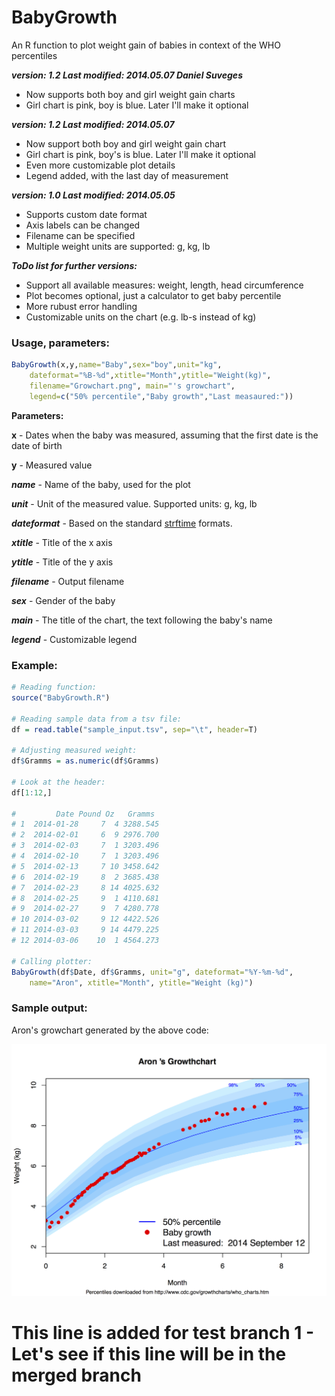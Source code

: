 BabyGrowth
==========

An R function to plot weight gain of babies in context of the WHO percentiles

___version: 1.2 Last modified: 2014.05.07 Daniel Suveges___
* Now supports both boy and girl weight gain charts
* Girl chart is pink, boy is blue. Later I'll make it optional

___version: 1.2 Last modified: 2014.05.07___
* Now support both boy and girl weight gain chart
* Girl chart is pink, boy's is blue. Later I'll make it optional
* Even more customizable plot details
* Legend added, with the last day of measurement

___version: 1.0 Last modified: 2014.05.05___
* Supports custom date format
* Axis labels can be changed
* Filename can be specified
* Multiple weight units are supported: g, kg, lb

___ToDo list for further versions:___
* Support all available measures: weight, length, head circumference
* Plot becomes optional, just a calculator to get baby percentile
* More rubust error handling
* Customizable units on the chart (e.g. lb-s instead of kg)

### Usage, parameters:

```R
BabyGrowth(x,y,name="Baby",sex="boy",unit="kg",
    dateformat="%B-%d",xtitle="Month",ytitle="Weight(kg)",
    filename="Growchart.png", main="'s growchart",
    legend=c("50% percentile","Baby growth","Last measaured:"))
```

__Parameters:__

   __x__ - Dates when the baby was measured, assuming that the first date is the date of birth

   __y__ - Measured value
   
   ___name___ - Name of the baby, used for the plot
   
   ___unit___ - Unit of the measured value. Supported units: g, kg, lb
   
   ___dateformat___ - Based on the standard [strftime](https://stat.ethz.ch/R-manual/R-devel/library/base/html/strptime.html) formats.
   
   ___xtitle___ - Title of the x axis

  ___ytitle___ - Title of the y axis
  
  ___filename___ - Output filename
  
  ___sex___ - Gender of the baby
  
  ___main___ - The title of the chart, the text following the baby's name
  
  ___legend___ - Customizable legend
  
### Example:

```R
# Reading function:
source("BabyGrowth.R")

# Reading sample data from a tsv file:
df = read.table("sample_input.tsv", sep="\t", header=T)

# Adjusting measured weight:
df$Gramms = as.numeric(df$Gramms)

# Look at the header:
df[1:12,]

#         Date Pound Oz   Gramms
# 1  2014-01-28     7  4 3288.545
# 2  2014-02-01     6  9 2976.700
# 3  2014-02-03     7  1 3203.496
# 4  2014-02-10     7  1 3203.496
# 5  2014-02-13     7 10 3458.642
# 6  2014-02-19     8  2 3685.438
# 7  2014-02-23     8 14 4025.632
# 8  2014-02-25     9  1 4110.681
# 9  2014-02-27     9  7 4280.778
# 10 2014-03-02     9 12 4422.526
# 11 2014-03-03     9 14 4479.225
# 12 2014-03-06    10  1 4564.273

# Calling plotter:
BabyGrowth(df$Date, df$Gramms, unit="g", dateformat="%Y-%m-%d",
    name="Aron", xtitle="Month", ytitle="Weight (kg)")

```

### Sample output:

Aron's growchart generated by the above code:

![Sample output](https://raw.githubusercontent.com/DSuveges/BabyGrowth/master/Growchart.png)

# This line is added for test branch 1 - Let's see if this line will be in the merged branch

